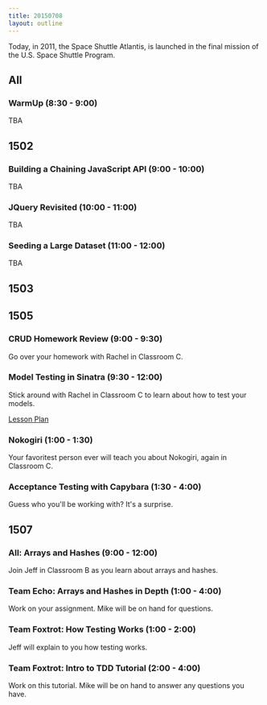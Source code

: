 ```yaml
---
title: 20150708
layout: outline
---
```


Today, in 2011, the Space Shuttle Atlantis, is launched in the final mission of the U.S. Space Shuttle Program.


## All

### WarmUp (8:30 - 9:00)

TBA


## 1502

### Building a Chaining JavaScript API (9:00 - 10:00)

TBA

### JQuery Revisited (10:00 - 11:00)

TBA

### Seeding a Large Dataset (11:00 - 12:00)

TBA


## 1503


## 1505

### CRUD Homework Review (9:00 - 9:30)

Go over your homework with Rachel in Classroom C.

### Model Testing in Sinatra (9:30 - 12:00)

Stick around with Rachel in Classroom C to learn about how to test your models.

[Lesson Plan](https://github.com/turingschool/lesson_plans/blob/master/ruby_02-web_applications_with_ruby/model_testing_in_sinatra.markdown)

### Nokogiri (1:00 - 1:30)

Your favoritest person ever will teach you about Nokogiri, again in Classroom
C.

### Acceptance Testing with Capybara (1:30 - 4:00)

Guess who you'll be working with? It's a surprise.


## 1507

### All: Arrays and Hashes (9:00 - 12:00)

Join Jeff in Classroom B as you learn about arrays and hashes.

### Team Echo: Arrays and Hashes in Depth (1:00 - 4:00)

Work on your assignment. Mike will be on hand for questions.

### Team Foxtrot: How Testing Works (1:00 - 2:00)

Jeff will explain to you how testing works.

### Team Foxtrot: Intro to TDD Tutorial (2:00 - 4:00)

Work on this tutorial. Mike will be on hand to answer any questions you have.
